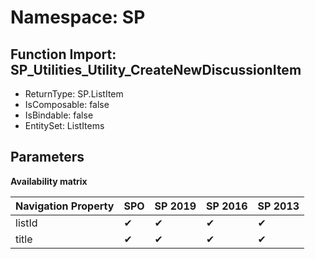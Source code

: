 # Namespace: SP

## Function Import: SP_Utilities_Utility_CreateNewDiscussionItem

- ReturnType: SP.ListItem
- IsComposable: false
- IsBindable: false
- EntitySet: ListItems

## Parameters

**Availability matrix**

Navigation Property | SPO | SP 2019 | SP 2016 | SP 2013
----------|-----|---------|---------|--------
listId | ✔ | ✔ | ✔ | ✔
title | ✔ | ✔ | ✔ | ✔
